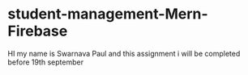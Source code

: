 # student-management-Mern-Firebase

HI my name is Swarnava Paul and this assignment i will be completed before 19th september